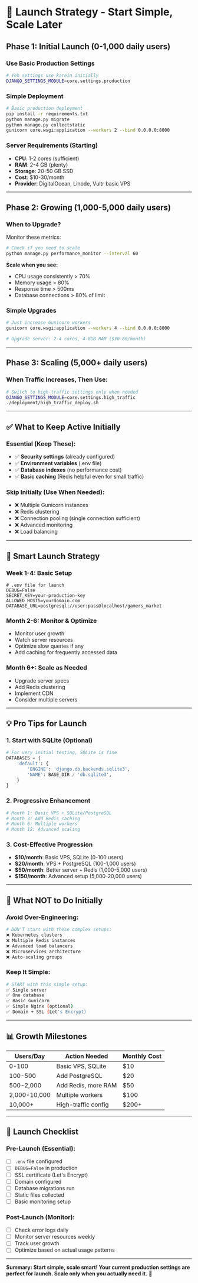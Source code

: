 # 🚀 Launch Strategy - Start Simple, Scale Later

## Phase 1: Initial Launch (0-1,000 daily users)

### **Use Basic Production Settings**
```bash
# Yeh settings use karein initially
DJANGO_SETTINGS_MODULE=core.settings.production
```

### **Simple Deployment**
```bash
# Basic production deployment
pip install -r requirements.txt
python manage.py migrate
python manage.py collectstatic
gunicorn core.wsgi:application --workers 2 --bind 0.0.0.0:8000
```

### **Server Requirements (Starting)**
- **CPU**: 1-2 cores (sufficient)
- **RAM**: 2-4 GB (plenty)
- **Storage**: 20-50 GB SSD
- **Cost**: $10-30/month
- **Provider**: DigitalOcean, Linode, Vultr basic VPS

---

## Phase 2: Growing (1,000-5,000 daily users)

### **When to Upgrade?**
Monitor these metrics:
```bash
# Check if you need to scale
python manage.py performance_monitor --interval 60
```

**Scale when you see:**
- CPU usage consistently > 70%
- Memory usage > 80%
- Response time > 500ms
- Database connections > 80% of limit

### **Simple Upgrades**
```bash
# Just increase Gunicorn workers
gunicorn core.wsgi:application --workers 4 --bind 0.0.0.0:8000

# Upgrade server: 2-4 cores, 4-8GB RAM ($30-60/month)
```

---

## Phase 3: Scaling (5,000+ daily users)

### **When Traffic Increases, Then Use:**
```bash
# Switch to high-traffic settings only when needed
DJANGO_SETTINGS_MODULE=core.settings.high_traffic
./deployment/high_traffic_deploy.sh
```

---

## ✅ What to Keep Active Initially

### **Essential (Keep These):**
- ✅ **Security settings** (already configured)
- ✅ **Environment variables** (.env file)
- ✅ **Database indexes** (no performance cost)
- ✅ **Basic caching** (Redis helpful even for small traffic)

### **Skip Initially (Use When Needed):**
- ❌ Multiple Gunicorn instances
- ❌ Redis clustering  
- ❌ Connection pooling (single connection sufficient)
- ❌ Advanced monitoring
- ❌ Load balancing

---

## 🎯 Smart Launch Strategy

### **Week 1-4: Basic Setup**
```env
# .env file for launch
DEBUG=False
SECRET_KEY=your-production-key
ALLOWED_HOSTS=yourdomain.com
DATABASE_URL=postgresql://user:pass@localhost/gamers_market
```

### **Month 2-6: Monitor & Optimize**
- Monitor user growth
- Watch server resources
- Optimize slow queries if any
- Add caching for frequently accessed data

### **Month 6+: Scale as Needed**
- Upgrade server specs
- Add Redis clustering
- Implement CDN
- Consider multiple servers

---

## 💡 Pro Tips for Launch

### **1. Start with SQLite (Optional)**
```python
# For very initial testing, SQLite is fine
DATABASES = {
    'default': {
        'ENGINE': 'django.db.backends.sqlite3',
        'NAME': BASE_DIR / 'db.sqlite3',
    }
}
```

### **2. Progressive Enhancement**
```bash
# Month 1: Basic VPS + SQLite/PostgreSQL
# Month 3: Add Redis caching  
# Month 6: Multiple workers
# Month 12: Advanced scaling
```

### **3. Cost-Effective Progression**
- **$10/month**: Basic VPS, SQLite (0-100 users)
- **$20/month**: VPS + PostgreSQL (100-1,000 users)  
- **$50/month**: Better server + Redis (1,000-5,000 users)
- **$150/month**: Advanced setup (5,000-20,000 users)

---

## 🚨 What NOT to Do Initially

### **Avoid Over-Engineering:**
```bash
# DON'T start with these complex setups:
❌ Kubernetes clusters
❌ Multiple Redis instances  
❌ Advanced load balancers
❌ Microservices architecture
❌ Auto-scaling groups
```

### **Keep It Simple:**
```bash
# START with this simple setup:
✅ Single server
✅ One database
✅ Basic Gunicorn
✅ Simple Nginx (optional)
✅ Domain + SSL (Let's Encrypt)
```

---

## 📊 Growth Milestones

| Users/Day | Action Needed | Monthly Cost |
|-----------|---------------|--------------|
| 0-100     | Basic VPS, SQLite | $10 |
| 100-500   | Add PostgreSQL | $20 |
| 500-2,000 | Add Redis, more RAM | $50 |
| 2,000-10,000 | Multiple workers | $100 |
| 10,000+ | High-traffic config | $200+ |

---

## 🎉 Launch Checklist

### **Pre-Launch (Essential):**
- [ ] `.env` file configured
- [ ] `DEBUG=False` in production
- [ ] SSL certificate (Let's Encrypt)
- [ ] Domain configured
- [ ] Database migrations run
- [ ] Static files collected
- [ ] Basic monitoring setup

### **Post-Launch (Monitor):**
- [ ] Check error logs daily
- [ ] Monitor server resources weekly
- [ ] Track user growth
- [ ] Optimize based on actual usage patterns

---

**Summary: Start simple, scale smart! Your current production settings are perfect for launch. Scale only when you actually need it.** 🚀